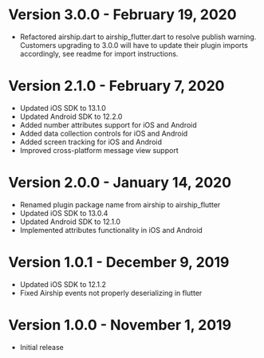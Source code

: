 Version 3.0.0 - February 19, 2020
================================
- Refactored airship.dart to airship_flutter.dart to resolve publish warning. Customers upgrading to 3.0.0 will have to update their plugin imports accordingly, see readme for import instructions.

Version 2.1.0 - February 7, 2020
================================
- Updated iOS SDK to 13.1.0
- Updated Android SDK to 12.2.0
- Added number attributes support for iOS and Android
- Added data collection controls for iOS and Android
- Added screen tracking for iOS and Android
- Improved cross-platform message view support

Version 2.0.0 - January 14, 2020
================================
- Renamed plugin package name from airship to airship_flutter
- Updated iOS SDK to 13.0.4
- Updated Android SDK to 12.1.0
- Implemented attributes functionality in iOS and Android

Version 1.0.1 - December 9, 2019
================================
- Updated iOS SDK to 12.1.2
- Fixed Airship events not properly deserializing in flutter

Version 1.0.0 - November 1, 2019
================================
- Initial release

